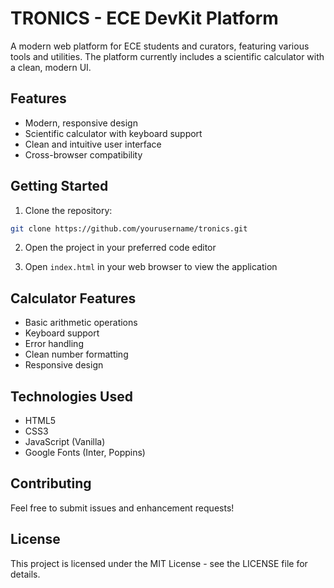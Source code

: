 # TRONICS - ECE DevKit Platform

A modern web platform for ECE students and curators, featuring various tools and utilities. The platform currently includes a scientific calculator with a clean, modern UI.

## Features

- Modern, responsive design
- Scientific calculator with keyboard support
- Clean and intuitive user interface
- Cross-browser compatibility

## Getting Started

1. Clone the repository:
```bash
git clone https://github.com/yourusername/tronics.git
```

2. Open the project in your preferred code editor

3. Open `index.html` in your web browser to view the application

## Calculator Features

- Basic arithmetic operations
- Keyboard support
- Error handling
- Clean number formatting
- Responsive design

## Technologies Used

- HTML5
- CSS3
- JavaScript (Vanilla)
- Google Fonts (Inter, Poppins)

## Contributing

Feel free to submit issues and enhancement requests!

## License

This project is licensed under the MIT License - see the LICENSE file for details. 